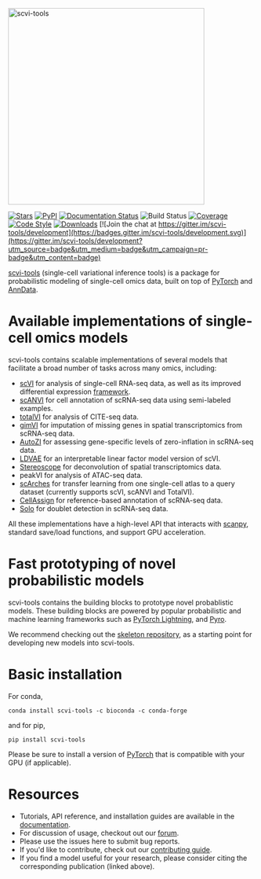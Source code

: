 <img src="https://github.com/YosefLab/scvi-tools/blob/master/docs/_static/scvi-tools-horizontal.svg?raw=true" width="400" alt="scvi-tools">

[![Stars](https://img.shields.io/github/stars/YosefLab/scvi-tools?logo=GitHub&color=yellow)](https://github.com/YosefLab/scvi-tools/stargazers)
[![PyPI](https://img.shields.io/pypi/v/scvi-tools.svg)](https://pypi.org/project/scvi-tools)
[![Documentation Status](https://readthedocs.org/projects/scvi/badge/?version=latest)](https://scvi.readthedocs.io/en/stable/?badge=stable)
![Build
Status](https://github.com/YosefLab/scvi-tools/workflows/scvi-tools/badge.svg)
[![Coverage](https://codecov.io/gh/YosefLab/scvi-tools/branch/master/graph/badge.svg)](https://codecov.io/gh/YosefLab/scvi-tools)
[![Code
Style](https://img.shields.io/badge/code%20style-black-000000.svg)](https://github.com/python/black)
[![Downloads](https://pepy.tech/badge/scvi-tools)](https://pepy.tech/project/scvi-tools)
[![Join the chat at https://gitter.im/scvi-tools/development](https://badges.gitter.im/scvi-tools/development.svg)](https://gitter.im/scvi-tools/development?utm_source=badge&utm_medium=badge&utm_campaign=pr-badge&utm_content=badge)

[scvi-tools](https://scvi-tools.org/) (single-cell variational inference
tools) is a package for probabilistic modeling of single-cell omics
data, built on top of [PyTorch](https://pytorch.org) and
[AnnData](https://anndata.readthedocs.io/en/latest/).

# Available implementations of single-cell omics models

scvi-tools contains scalable implementations of several models that
facilitate a broad number of tasks across many omics, including:

-   [scVI](https://rdcu.be/bdHYQ) for analysis of single-cell RNA-seq
    data, as well as its improved differential expression
    [framework](https://www.biorxiv.org/content/biorxiv/early/2019/10/04/794289.full.pdf).
-   [scANVI](https://www.biorxiv.org/content/biorxiv/early/2019/01/29/532895.full.pdf)
    for cell annotation of scRNA-seq data using semi-labeled examples.
-   [totalVI](https://www.biorxiv.org/content/10.1101/2020.05.08.083337v1.full.pdf)
    for analysis of CITE-seq data.
-   [gimVI](https://arxiv.org/pdf/1905.02269.pdf) for imputation of
    missing genes in spatial transcriptomics from scRNA-seq data.
-   [AutoZI](https://www.biorxiv.org/content/biorxiv/early/2019/10/10/794875.full.pdf)
    for assessing gene-specific levels of zero-inflation in scRNA-seq
    data.
-   [LDVAE](https://www.biorxiv.org/content/10.1101/737601v1.full.pdf)
    for an interpretable linear factor model version of scVI.
-   [Stereoscope](https://www.nature.com/articles/s42003-020-01247-y)
    for deconvolution of spatial transcriptomics data.
-   peakVI for analysis of ATAC-seq data.
-   [scArches](https://www.biorxiv.org/content/10.1101/2020.07.16.205997v1)
    for transfer learning from one single-cell atlas to a query dataset
    (currently supports scVI, scANVI and TotalVI).
-   [CellAssign](https://www.nature.com/articles/s41592-019-0529-1) for
    reference-based annotation of scRNA-seq data.
-   [Solo](https://www.sciencedirect.com/science/article/pii/S2405471220301952) 
    for doublet detection in scRNA-seq data.

All these implementations have a high-level API that interacts with
[scanpy](http://scanpy.readthedocs.io/), standard save/load functions,
and support GPU acceleration.

# Fast prototyping of novel probabilistic models

scvi-tools contains the building blocks to prototype novel probablistic
models. These building blocks are powered by popular probabilistic and
machine learning frameworks such as [PyTorch
Lightning](https://www.pytorchlightning.ai/), and
[Pyro](https://pyro.ai/).

We recommend checking out the [skeleton
repository](https://github.com/YosefLab/scvi-tools-skeleton), as a
starting point for developing new models into scvi-tools.

# Basic installation

For conda, 
```
conda install scvi-tools -c bioconda -c conda-forge
```
and for pip,
```
pip install scvi-tools
```
Please be sure to install a version of [PyTorch](https://pytorch.org/) that is compatible with your GPU (if applicable).

# Resources

-   Tutorials, API reference, and installation guides are available in
    the [documentation](https://docs.scvi-tools.org/).
-   For discussion of usage, checkout out our
    [forum](https://discourse.scvi-tools.org).
-   Please use the issues here to submit bug reports.
-   If you\'d like to contribute, check out our [contributing
    guide](https://docs.scvi-tools.org/en/stable/contributing/index.html).
-   If you find a model useful for your research, please consider citing
    the corresponding publication (linked above).
